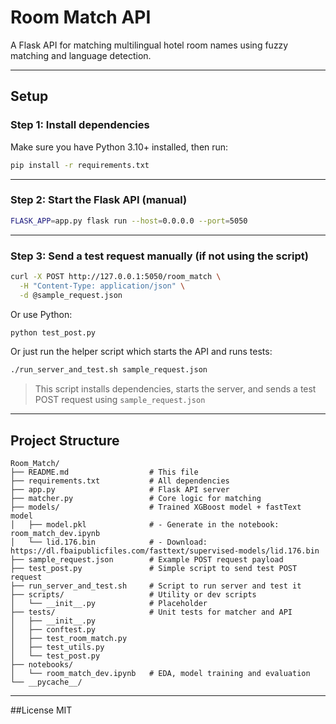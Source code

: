 # Room Match API

A Flask API for matching multilingual hotel room names using fuzzy matching and language detection.

---

## Setup

### Step 1: Install dependencies
Make sure you have Python 3.10+ installed, then run:

```bash
pip install -r requirements.txt
```

---

### Step 2: Start the Flask API (manual)

```bash
FLASK_APP=app.py flask run --host=0.0.0.0 --port=5050
```

---

### Step 3: Send a test request manually (if not using the script)

```bash
curl -X POST http://127.0.0.1:5050/room_match \
  -H "Content-Type: application/json" \
  -d @sample_request.json
```

Or use Python:

```bash
python test_post.py
```


Or just run the helper script which starts the API and runs tests:

```bash
./run_server_and_test.sh sample_request.json
```

> This script installs dependencies, starts the server, and sends a test POST request using `sample_request.json`

---

## Project Structure

```
Room_Match/
├── README.md                  # This file
├── requirements.txt           # All dependencies
├── app.py                     # Flask API server
├── matcher.py                 # Core logic for matching
├── models/                    # Trained XGBoost model + fastText model
│   ├── model.pkl              # - Generate in the notebook: room_match_dev.ipynb
│   └── lid.176.bin            # - Download: https://dl.fbaipublicfiles.com/fasttext/supervised-models/lid.176.bin
├── sample_request.json        # Example POST request payload
├── test_post.py               # Simple script to send test POST request
├── run_server_and_test.sh     # Script to run server and test it
├── scripts/                   # Utility or dev scripts
│   └── __init__.py            # Placeholder
├── tests/                     # Unit tests for matcher and API
│   ├── __init__.py
│   ├── conftest.py
│   ├── test_room_match.py
│   ├── test_utils.py
│   └── test_post.py
├── notebooks/
│   └── room_match_dev.ipynb   # EDA, model training and evaluation
└── __pycache__/
```

---

##License
MIT


